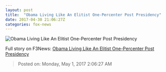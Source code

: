 ```yaml
---
layout: post
title:  "Obama Living Like An Elitist One-Percenter Post Presidency"
date: 2017-04-30 21:06:27Z
categories: fox-news
---
```


![Obama Living Like An Elitist One-Percenter Post Presidency](http://nation.foxnews.com/sites/nation.foxnews.com/files/styles/story_624_300/public/obamatux-ap_9.jpg)




Full story on F3News: [Obama Living Like An Elitist One-Percenter Post Presidency](http://www.f3nws.com/n/EyyMXJ)

> Posted on: Monday, May 1, 2017 2:06:27 AM
